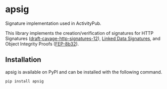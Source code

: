 # apsig
Signature implementation used in ActivityPub.

This library implements the creation/verification of signatures for HTTP Signatures ([draft-cavage-http-signatures-12](https://datatracker.ietf.org/doc/html/draft-cavage-http-signatures-12)), [Linked Data Signatures](https://docs.joinmastodon.org/spec/security/#ld), and Object Integrity Proofs ([FEP-8b32](https://codeberg.org/fediverse/fep/src/branch/main/fep/8b32/fep-8b32.md)).
## Installation
apsig is available on PyPI and can be installed with the following command.
```
pip install apsig
```